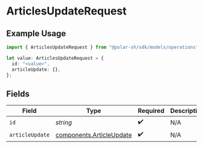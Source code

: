 # ArticlesUpdateRequest

## Example Usage

```typescript
import { ArticlesUpdateRequest } from "@polar-sh/sdk/models/operations";

let value: ArticlesUpdateRequest = {
  id: "<value>",
  articleUpdate: {},
};
```

## Fields

| Field                                                                | Type                                                                 | Required                                                             | Description                                                          |
| -------------------------------------------------------------------- | -------------------------------------------------------------------- | -------------------------------------------------------------------- | -------------------------------------------------------------------- |
| `id`                                                                 | *string*                                                             | :heavy_check_mark:                                                   | N/A                                                                  |
| `articleUpdate`                                                      | [components.ArticleUpdate](../../models/components/articleupdate.md) | :heavy_check_mark:                                                   | N/A                                                                  |